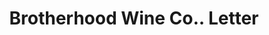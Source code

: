 ---
doi: 10.7916/D8DF8383
date_other: '1910'
date_other_textual: '1910'
form: correspondence
genre:
- Letters (correspondence)
name:
- Brotherhood Wine Co.
object_in_context_url: https://biggert.cul.columbia.edu/items/view/ave_biggert_00960
subject_hierarchical_geographic:
- New York, New York, United States
subject_name:
- Brotherhood Wine Co.
title: Brotherhood Wine Co.. Letter
sort_title: Brotherhood Wine Co.. Letter
call_number: ave_biggert_00960
coordinates:
- 40.71277777777778,-74.00583333333333
pid: ave_biggert_00960
identifiers: ave_biggert_00960
canvas_id: ldpd:396228
permalink: "/items/ave_biggert_00960/"
layout: iiif-image-page
---